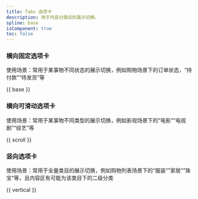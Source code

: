 ```yaml
---
title: Tabs 选项卡
description: 用于内容分类后的展示切换。
spline: base
isComponent: true
toc: false
---
```


### 横向固定选项卡

使用场景：常用于某事物不同状态的展示切换，例如购物场景下的订单状态，“待付款”“待发货”等

{{ base }}

### 横向可滑动选项卡

使用场景：常用于某事物不同类型的展示切换，例如影视场景下的“电影”“电视剧”“综艺”等

{{ scroll }}

### 竖向选项卡

使用场景：常用于全量类目的展示切换，例如购物列表场景下的“服装“”家居“”珠宝“等，且内容区有可能为该类目下的二级分类

{{ vertical }}
